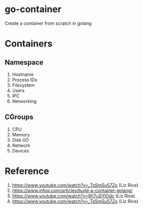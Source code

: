 # go-container
Create a container from scratch in golang

# Containers   
## Namespace   
1. Hostname
2. Process IDs
3. Filesystem
4. Users
5. IPC
6. Networking

## CGroups
1. CPU
2. Memory
3. Disk I/O
4. Network
5. Devices

# Reference
1. https://www.youtube.com/watch?v=_TsSmSu57Zo  (Liz Rice)
2. https://www.infoq.com/articles/build-a-container-golang/
3. https://www.youtube.com/watch?v=8fi7uSYlOdc  (Liz Rice)
4. https://www.youtube.com/watch?v=_TsSmSu57Zo  (Liz Rice)